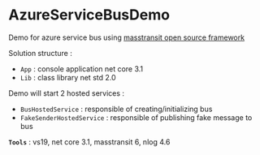 # AzureServiceBusDemo
Demo for azure service bus using [masstransit open source framework](https://masstransit-project.com/)

Solution structure :
- `App` : console application net core 3.1
- `Lib` : class library net std 2.0

Demo will start 2 hosted services :
- `BusHostedService` : responsible of creating/initializing bus
- `FakeSenderHostedService` : responsible of publishing fake message to bus

**`Tools`** : vs19, net core 3.1, masstransit 6, nlog 4.6